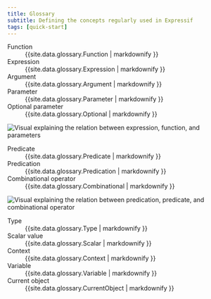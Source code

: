 ```yaml
---
title: Glossary
subtitle: Defining the concepts regularly used in Expressif
tags: [quick-start]
---
```


<dl class="dl-horizontal">
    <dt id="Function">Function</dt>
    <dd>{{site.data.glossary.Function | markdownify }}</dd>
    <dt id="Expression">Expression</dt>
    <dd>{{site.data.glossary.Expression | markdownify }}</dd>
    <dt id="Argument">Argument</dt>
    <dd>{{site.data.glossary.Argument | markdownify }}</dd>
    <dt id="Parameter">Parameter</dt>
    <dd>{{site.data.glossary.Parameter | markdownify }}</dd>
    <dt id="Optional">Optional parameter</dt>
    <dd>{{site.data.glossary.Optional | markdownify }}</dd>
</dl>

<img src="{{ site.baseurl }}/uploads/glossary-expression.png" alt="Visual explaining the relation between expression, function, and parameters">

<dl class="dl-horizontal">
    <dt id="Predicate">Predicate</dt>
    <dd>{{site.data.glossary.Predicate | markdownify }}</dd>
    <dt id="Predication">Predication</dt>
    <dd>{{site.data.glossary.Predication | markdownify }}</dd>
    <dt id="Combinational">Combinational operator</dt>
    <dd>{{site.data.glossary.Combinational | markdownify }}</dd>
</dl>

<img src="{{ site.baseurl }}/uploads/glossary-predication.png" alt="Visual explaining the relation between predication, predicate, and combinational operator">

<dl class="dl-horizontal">
    <dt id="Type">Type</dt>
    <dd>{{site.data.glossary.Type | markdownify }}</dd>
    <dt id="Scalar">Scalar value</dt>
    <dd>{{site.data.glossary.Scalar | markdownify }}</dd>
    <dt id="Context">Context</dt>
    <dd>{{site.data.glossary.Context | markdownify }}</dd>
    <dt id="Variable">Variable</dt>
    <dd>{{site.data.glossary.Variable | markdownify }}</dd>
    <dt id="CurrentObject">Current object</dt>
    <dd>{{site.data.glossary.CurrentObject | markdownify }}</dd>
</dl>